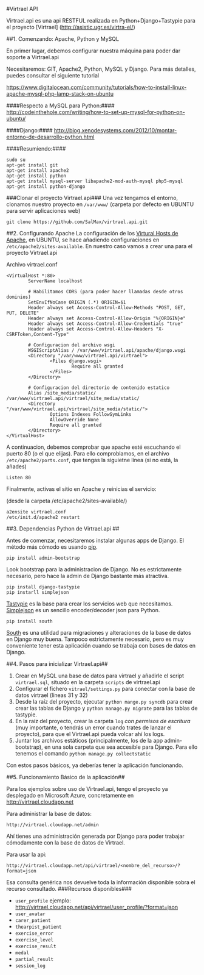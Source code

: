 #Virtrael API

Virtrael.api es una api RESTFUL realizada en Python+Django+Tastypie para el proyecto [Virtrael] (http://asistic.ugr.es/virtra-el/)

##1. Comenzando: Apache, Python y MySQL

En primer lugar, debemos configurar nuestra máquina para poder dar soporte a Virtrael.api

Necesitaremos: GIT, Apache2, Python, MySQL y Django. Para más detalles, puedes consultar el siguiente tutorial

https://www.digitalocean.com/community/tutorials/how-to-install-linux-apache-mysql-php-lamp-stack-on-ubuntu

####Respecto a MySQL para Python:####
http://codeinthehole.com/writing/how-to-set-up-mysql-for-python-on-ubuntu/

####Django:####
http://blog.xenodesystems.com/2012/10/montar-entorno-de-desarrollo-python.html

####Resumiendo:####
```
sudo su
apt-get install git
apt-get install apache2
apt-get install python
apt-get install mysql-server libapache2-mod-auth-mysql php5-mysql
apt-get install python-django
```

###Clonar el proyecto Virtrael.api###
Una vez tengamos el entorno, clonamos nuestro proyecto en `/var/www/` (carpeta por defecto en UBUNTU para servir aplicaciones web)

```
git clone https://github.com/SalMax/virtrael.api.git
```

##2. Configurando Apache
La configuración de los [Virtural Hosts de Apache](http://httpd.apache.org/docs/2.2/vhosts/), en UBUNTU, se hace añadiendo configuraciones en `/etc/apache2/sites-available`. En nuestro caso vamos a crear una para el proyecto Virtrael.api

Archivo virtrael.conf
```
<VirtualHost *:80>
        ServerName localhost

        # Habilitamos CORS (para poder hacer llamadas desde otros dominios)
        SetEnvIfNoCase ORIGIN (.*) ORIGIN=$1
        Header always set Access-Control-Allow-Methods "POST, GET, PUT, DELETE"
        Header always set Access-Control-Allow-Origin "%{ORIGIN}e"
        Header always set Access-Control-Allow-Credentials "true"
        Header always set Access-Control-Allow-Headers "X-CSRFToken,Content-Type"

        # Configuracion del archivo wsgi
        WSGIScriptAlias / /var/www/virtrael.api/apache/django.wsgi
        <Directory "/var/www/virtrael.api/virtrael">
                <Files django.wsgi>
                        Require all granted
                </Files>
        </Directory>

        # Configuracion del directorio de contenido estatico
        Alias /site_media/static/ /var/www/virtrael.api/virtrael/site_media/static/
        <Directory "/var/www/virtrael.api/virtrael/site_media/static/">
                Options Indexes FollowSymLinks
                AllowOverride None
                Require all granted
        </Directory>
</VirtualHost>
```

A continuacion, debemos comprobar que apache esté escuchando el puerto 80 (o el que elijas). Para ello comproblamos, en el archivo `/etc/apache2/ports.conf`, que tengas la siguietne línea (si no está, la añades)
```
Listen 80
````

Finalmente, activas el sitio en Apache y reinicias el servicio: 

(desde la carpeta /etc/apache2/sites-available/)
```
a2ensite virtrael.conf
/etc/init.d/apache2 restart
```

##3. Dependencias Python de Virtrael.api ##

Antes de comenzar, necesitaremos instalar algunas apps de Django. El método más cómodo es usando [pip](https://pip.pypa.io/en/latest/).


```
pip install admin-bootstrap
```
Look bootstrap para la administracion de Django. No es estrictamente necesario, pero hace la admin de Django bastante más atractiva.
<br>
```
pip install django-tastypie
pip instarll simplejson
```
[Tastypie](https://django-tastypie.readthedocs.org/en/latest/) es la base para crear los servicios web que necesitamos. [Simplejson](https://pypi.python.org/pypi/simplejson) es un sencillo encoder/decoder json para Python.
<br>
```
pip install south
```
[South](https://south.readthedocs.org/en/latest/) es una utilidad para migraciones y alteraciones de la base de datos en Django muy buena. Tampoco estrictamente necesario, pero es muy conveniente tener esta aplicación cuando se trabaja con bases de datos en Django.

##4. Pasos para inicializar Virtrael.api##

1. Crear en MySQL una base de datos para virtrael y añadirle el script `virtrael.sql`, situado en la carpeta `scripts` de virtrael.api
2. Configurar el fichero `vitrael/settings.py` para conectar con la base de datos virtrael (líneas 31 y 32)
3. Desde la raíz del proyecto, ejecutar `python mange.py syncdb` para crear crear las tablas de Django y `python manage.py migrate` para las tablas de tastypie.
4. En la raíz del proyecto, crear la carpeta `log` *con permisos de escritura* (muy importante, o tendrás un error cuando trates de lanzar el proyecto), para que el Virtrael.api pueda volcar ahí los logs.
5. Juntar los archivos estáticos (principalmente, los de la app admin-bootstrap), en una sola carpeta que sea accesible para Django. Para ello tenemos el comando `python manage.py collectstatic`

Con estos pasos básicos, ya deberías tener la aplicación funcionando.

##5. Funcionamiento Básico de la aplicación##

Para los ejemplos sobre uso de Virtrael.api, tengo el proyecto ya desplegado en Microsoft Azure, concretamente en http://virtrael.cloudapp.net

Para administrar la base de datos:
```
http://virtrael.cloudapp.net/admin
```
Ahí tienes una administración generada por Django para poder trabajar cómodamente con la base de datos de Virtrael.

Para usar la api:

```
http://virtrael.cloudapp.net/api/virtrael/<nombre_del_recurso>/?format=json
````

Esa consulta genérica nos devuelve toda la información disponible sobra el recurso consultado.
###Recursos disponibles###
* `user_profile` ejemplo: http://virtrael.cloudapp.net/api/virtrael/user_profile/?format=json
* `user_avatar` 
* `carer_patient`
* `thearpist_patient`
* `exercise_error`
* `exercise_level`
* `exercise_result`
* `medal`
* `partial_result`
* `session_log`






